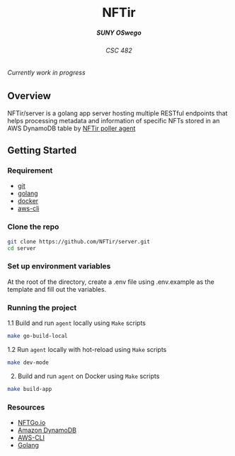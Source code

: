 <p align="center">
<br />
<h1 align="center">NFTir</h1>
<h5 align="center">SUNY OSwego </h3>
<h6 align="center">CSC 482 <h4>
</p>

###### Currently work in progress

## Overview

NFTir/server is a golang app server hosting multiple RESTful endpoints that helps processing metadata and information of specific NFTs stored in an AWS DynamoDB table by [NFTir poller agent](https://github.com/NFTir/agent)

## Getting Started

### Requirement

- [git](https://git-scm.com/)
- [golang](https://go.dev/)
- [docker](https://www.docker.com/)
- [aws-cli](https://aws.amazon.com/cli/)

### Clone the repo

```bash
git clone https://github.com/NFTir/server.git
cd server
```

### Set up environment variables

At the root of the directory, create a .env file using .env.example as the template and fill out the variables.

### Running the project

1.1 Build and run `agent` locally using `Make` scripts

```bash
make go-build-local
```

1.2 Run `agent` locally with hot-reload using `Make` scripts

```bash
make dev-mode
```

2. Build and run `agent` on Docker using `Make` scripts

```bash
make build-app
```

### Resources

- [NFTGo.io](https://nftgo.io/)
- [Amazon DynamoDB](https://aws.amazon.com/dynamodb/)
- [AWS-CLI](https://aws.amazon.com/cli/)
- [Golang](https://go.dev)
